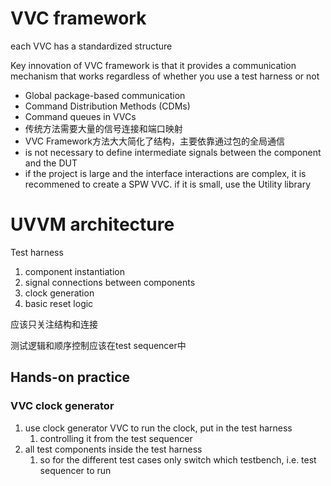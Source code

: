 # VVC framework

each VVC has a standardized structure

Key innovation of VVC framework is that it provides a communication mechanism that works regardless of whether you use a test harness or not

* Global package-based communication
* Command Distribution Methods (CDMs)
* Command queues in VVCs
* 传统方法需要大量的信号连接和端口映射
* VVC Framework方法大大简化了结构，主要依靠通过包的全局通信
* is not necessary to define intermediate signals between the component and the DUT
* if the project is large and the interface interactions are complex, it is recommened  to create a SPW VVC. if it is small, use the Utility library

# UVVM architecture

Test harness

1. component instantiation
2. signal connections between components
3. clock generation
4. basic reset logic

应该只关注结构和连接

测试逻辑和顺序控制应该在test sequencer中

## Hands-on practice

### VVC clock generator

1. use clock generator VVC to run the clock, put in the test harness
   1. controlling it from the test sequencer
2. all test components inside the test harness
   1. so for the different test cases only switch which testbench, i.e. test sequencer to run
